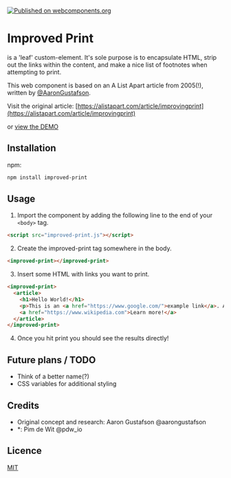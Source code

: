 [![Published on webcomponents.org](https://img.shields.io/badge/webcomponents.org-published-blue.svg)](https://www.webcomponents.org/element/pimdewit/improved-print)

# Improved Print

<improved-print> is a 'leaf' custom-element. It's sole purpose is to encapsulate HTML, strip out the links within the content, and make a nice list of footnotes when attempting to print.

This web component is based on an A List Apart article from 2005(!), written by [@AaronGustafson](https://twitter.com/AaronGustafson).

Visit the original article: [https://alistapart.com/article/improvingprint](https://alistapart.com/article/improvingprint)

or [view the DEMO](https://pimdewit.github.io/improved-print/index.html)


## Installation

npm:
```bash
npm install improved-print
```


## Usage

1. Import the component by adding the following line to the end of your `<body>` tag.
```html
<script src="improved-print.js"></script>
```

2. Create the improved-print tag somewhere in the body.
```html
<improved-print></improved-print>
```

3. Insert some HTML with links you want to print.
```html
<improved-print>
  <article>
    <h1>Hello World!</h1>
    <p>This is an <a href="https://www.google.com/">example link</a>. And <a href="https://pdw.io" data-no-improved-print>this</a> is a link that is ignored on print.</p>
    <a href="https://www.wikipedia.com">Learn more!</a>
  </article>
</improved-print>
```

4. Once you hit print you should see the results directly!


## Future plans / TODO

- Think of a better name(?)
- CSS variables for additional styling


## Credits

- Original concept and research: Aaron Gustafson @aarongustafson
- *: Pim de Wit @pdw_io

## Licence

[MIT](https://github.com/PimdeWit/improved-print/blob/master/LICENSE)
